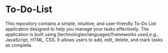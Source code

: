 # To-Do-List
This repository contains a simple, intuitive, and user-friendly To-Do List application designed to help you manage your tasks effectively. The application is built using [technologies/languages/frameworks used,e.g., JavaScript, HTML, CSS. It allows users to add, edit, delete, and mark tasks as complete.
